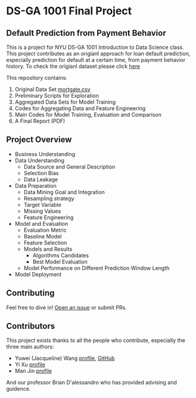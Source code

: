 # DS-GA 1001 Final Project 
## Default Prediction from Payment Behavior

This is a project for NYU DS-GA 1001 Introduction to Data Science class. <br>
This project contributes as an origianl approach for loan default prediction, especially prediction for default at a certain time, from payment behavior history. To check the origianl dataset please click [here](http://www.creditriskanalytics.net/datasets-private2.html)

This repository contains:

1. Original Data Set [mortgate.csv](https://github.com/yuwei-jacque-wang/DS-GA-1001-Project)
2. Preliminary Scripts for Exploration
3. Aggregated Data Sets for Model Training
4. Codes for Aggregating Data and Feature Engineering
5. Main Codes for Model Training, Evaluation and Comparison
6. A Final Report (PDF)


## Project Overview

- Business Understanding
- Data Understanding
  - Data Source and General Description
  - Selection Bias
  - Data Leakage
- Data Preparation
  - Data Mining Goal and Integration
  - Resampling strategy
  - Target Variable
  - Missing Values
  - Feature Engineering
- Model and Evaluation
  - Evaluation Metric
  - Baseline Model
  - Feature Selection
  - Models and Results
    - Algorithms Candidates
    - Best Model Evaluation
  - Model Performance on Different Prediction Window Length
- Model Deployment


## Contributing

Feel free to dive in! [Open an issue](https://github.com/yuwei-jacque-wang/DS-GA-1001-Project/issues/new) or submit PRs.

## Contributors

This project exists thanks to all the people who contribute, especially the three main authors:
- Yuwei (Jacqueline) Wang [profile](https://www.linkedin.com/in/jacqueline-yuwei-wang-309665b2/), [GitHub](https://github.com/yuwei-jacque-wang)
- Yi Xu [profile](https://www.linkedin.com/in/goodluckxuyi/)
- Man Jin [profile](https://www.linkedin.com/in/man-jin/)

And our professor Brian D'alessandro who has provided advising and guidence.


